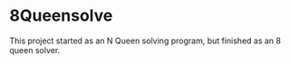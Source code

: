 # 8Queensolve
This project started as an N Queen solving program, but finished as an 8 queen solver. 
